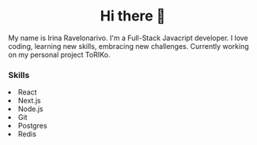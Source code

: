 <h1 align="center">Hi there 👋</h1>

<p>My name is  Irina Ravelonarivo. I'm a Full-Stack Javacript developer. I love coding, learning new skills, embracing new challenges. Currently working on my personal project ToRIKo.</p> 

<h3>Skills</h3

* React
* Next.js
* Node.js
* Git 
* Postgres
* Redis
